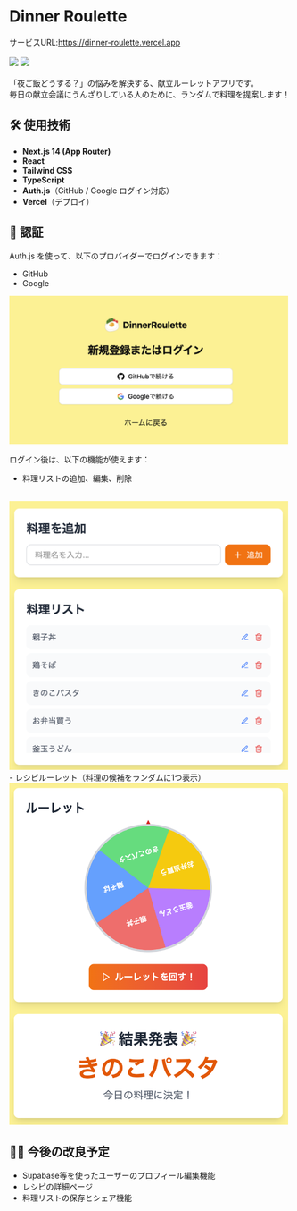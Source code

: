 # Dinner Roulette 
サービスURL:https://dinner-roulette.vercel.app
<br>
<br>
<img src="public/main.gif" width="300">
<img src="public/roulette.gif" width="300">
<br>
<br>
「夜ご飯どうする？」の悩みを解決する、献立ルーレットアプリです。  
毎日の献立会議にうんざりしている人のために、ランダムで料理を提案します！

## 🛠️ 使用技術

- **Next.js 14 (App Router)**
- **React**
- **Tailwind CSS**
- **TypeScript**
- **Auth.js**（GitHub / Google ログイン対応）
- **Vercel**（デプロイ）

## 🔐 認証

Auth.js を使って、以下のプロバイダーでログインできます：

- GitHub
- Google

<img src="public/login.png" width="500">
<br>

ログイン後は、以下の機能が使えます：

- 料理リストの追加、編集、削除
<br>
<img src="public/list.png" width="500">
<br>
- レシピルーレット（料理の候補をランダムに1つ表示）
<br>
<img src="public/roulette.png" width="500">
<br>

## 🧑‍💻 今後の改良予定
- Supabase等を使ったユーザーのプロフィール編集機能
- レシピの詳細ページ
- 料理リストの保存とシェア機能
